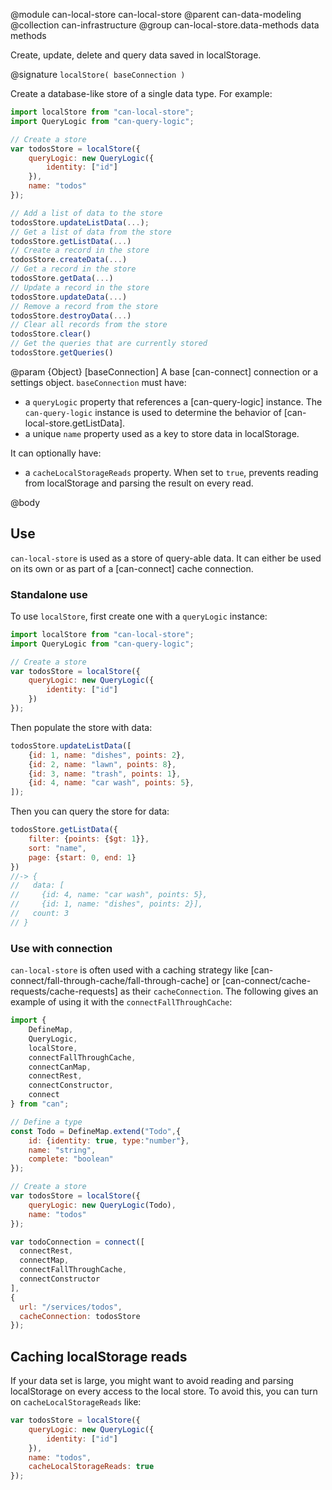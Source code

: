 @module can-local-store can-local-store
@parent can-data-modeling
@collection can-infrastructure
@group can-local-store.data-methods data methods

Create, update, delete and query data saved in localStorage.

@signature `localStore( baseConnection )`

Create a database-like store of a single data type. For example:

```js
import localStore from "can-local-store";
import QueryLogic from "can-query-logic";

// Create a store
var todosStore = localStore({
    queryLogic: new QueryLogic({
        identity: ["id"]
    }),
    name: "todos"
});

// Add a list of data to the store
todosStore.updateListData(...);
// Get a list of data from the store
todosStore.getListData(...)
// Create a record in the store
todosStore.createData(...)
// Get a record in the store
todosStore.getData(...)
// Update a record in the store
todosStore.updateData(...)
// Remove a record from the store
todosStore.destroyData(...)
// Clear all records from the store
todosStore.clear()
// Get the queries that are currently stored
todosStore.getQueries()
```

@param {Object} [baseConnection] A base [can-connect] connection or a settings object. `baseConnection`
  must have:
  - a `queryLogic` property that references a [can-query-logic] instance. The `can-query-logic`
    instance is used to determine the behavior of [can-local-store.getListData].
  - a unique `name` property used as a key to store data in localStorage.

  It can optionally have:
  - a `cacheLocalStorageReads` property.  When set to `true`, prevents reading from localStorage and parsing the result on
    every read.

@body

## Use

`can-local-store` is used as a store of query-able data.  It can either be used on its own or
as part of a [can-connect] cache connection.

### Standalone use

To use `localStore`, first create one with a `queryLogic` instance:

```js
import localStore from "can-local-store";
import QueryLogic from "can-query-logic";

// Create a store
var todosStore = localStore({
    queryLogic: new QueryLogic({
        identity: ["id"]
    })
});
```

Then populate the store with data:

```js
todosStore.updateListData([
    {id: 1, name: "dishes", points: 2},
    {id: 2, name: "lawn", points: 8},
    {id: 3, name: "trash", points: 1},
    {id: 4, name: "car wash", points: 5},
]);
```

Then you can query the store for data:

```js
todosStore.getListData({
    filter: {points: {$gt: 1}},
    sort: "name",
    page: {start: 0, end: 1}
})
//-> {
//   data: [
//     {id: 4, name: "car wash", points: 5},
//     {id: 1, name: "dishes", points: 2}],
//   count: 3
// }
```

### Use with connection


`can-local-store` is often used with a caching strategy like [can-connect/fall-through-cache/fall-through-cache] or
[can-connect/cache-requests/cache-requests] as their
`cacheConnection`. The following gives an example of using it with the
`connectFallThroughCache`:

```js
import {
    DefineMap,
    QueryLogic,
    localStore,
    connectFallThroughCache,
    connectCanMap,
    connectRest,
    connectConstructor,
    connect
} from "can";

// Define a type
const Todo = DefineMap.extend("Todo",{
    id: {identity: true, type:"number"},
    name: "string",
    complete: "boolean"
});

// Create a store
var todosStore = localStore({
    queryLogic: new QueryLogic(Todo),
    name: "todos"
});

var todoConnection = connect([
  connectRest,
  connectMap,
  connectFallThroughCache,
  connectConstructor
],
{
  url: "/services/todos",
  cacheConnection: todosStore
});
```


## Caching localStorage reads

If your data set is large, you might want to avoid reading and parsing localStorage on every
access to the local store. To avoid this, you can turn on `cacheLocalStorageReads` like:


```js
var todosStore = localStore({
    queryLogic: new QueryLogic({
        identity: ["id"]
    }),
    name: "todos",
    cacheLocalStorageReads: true
});
```
